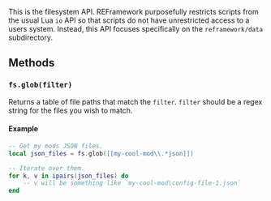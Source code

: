 This is the filesystem API. REFramework purposefully restricts scripts from the usual Lua `io` API so that scripts do not have unrestricted access to a users system. Instead, this API focuses specifically on the `reframework/data` subdirectory.

## Methods

### `fs.glob(filter)`
Returns a table of file paths that match the `filter`. `filter` should be a regex string for the files you wish to match.

#### Example

```lua
-- Get my mods JSON files.
local json_files = fs.glob([[my-cool-mod\\.*json]])

-- Iterate over them.
for k, v in ipairs(json_files) do
    -- v will be something like `my-cool-mod\config-file-1.json` 
end
```